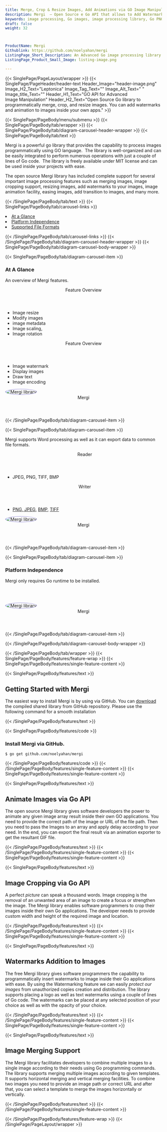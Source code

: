 ```yaml
---
title: Merge, Crop & Resize Images, Add Animations via GO Image Manipulation API
description: Mergi  – Open Source e Go API that allows to Add Watermarks & Apply Animations to images.  Merge, Crop & Resize Images via Advanced Image Manipulation GO API.
keywords: image processing, Go images, image processing library, Go PNG API, Go JPG, Go image API, Go Image creation, Modify images, Image filtering API, Go  fade image , Add Watermarks & Apply Animation,  image filtering  API, image animation, 3d image  rendering
draft: false
weight: 32



ProductName: Mergi  
Githublink: https://github.com/noelyahan/mergi
ListingPage_Short_Description: An Advanced Go image processing library that programmatically merge, crop, and resize images.
ListingPage_Product_Small_Image: listing-image.png 

---
```


{{< SinglePage/PageLayout/wrapper >}}
{{< SinglePage/PageHeader/header-text
Header_Image="header-image.png"
Image_H2_Text="Leptonica"
Image_Tag_Text=""
Image_Alt_Text=" "
Image_title_Text=""
Header_H1_Text="GO API for Advanced Image Manipulation"
Header_H2_Text="Open Source Go library to programmatically merge, crop, and resize images. You can add watermarks and animation to images inside your own apps." >}}

{{< SinglePage/PageBody/menu/submenu >}}
{{< SinglePage/PageBody/tab/wrapper >}}
{{< SinglePage/PageBody/tab/diagram-carousel-header-wrapper >}}
{{< SinglePage/PageBody/tab/text >}}



<p>Mergi is a powerful go library that provides the capability to process images programmatically using GO language.  The library is well-organized and can be easily integrated to perform numerous operations with just a couple of lines of Go code.  The library is freely available under MIT license and can be used inside your projects with ease.</p>
<p>The open source Mergi library has included complete support for several important image processing features such as merging images, image cropping support, resizing images, add watermarks to your images, image animation facility, easing images, add transition to images, and many more.</p>

{{< /SinglePage/PageBody/tab/text >}}
{{< SinglePage/PageBody/tab/carousel-links >}}

<li data-target="#diagramcarousel" data-slide-to="0"><a href="#">At a Glance</a></li>
<li data-target="#diagramcarousel" data-slide-to="2"><a href="#">Platform Independence</a></li>
<li data-target="#diagramcarousel" data-slide-to="1"><a class="activetab" href="#">Supported File Formats</a></li>


{{< /SinglePage/PageBody/tab/carousel-links >}}
{{< /SinglePage/PageBody/tab/diagram-carousel-header-wrapper >}}
{{< SinglePage/PageBody/tab/diagram-carousel-body-wrapper >}}

{{< SinglePage/PageBody/tab/diagram-carousel-item >}}
<h3>At A Glance</h3>
<p>An overview of Mergi features.</p>
<div class="diagram1 d1-poi">
<div class="d1-row">
<div class="d1-col d1-left"><header>Feature Overview</header>
<ul>
<li>Image resize</li>
<li>Modify images</li>
<li>image metadata</li>
<li>Image scaling,</li>
<li>Image rotation</li>
</ul>
</div>
<!--/left-->
<div class="d1-col d1-right"><header>Feature Overview</header>
<ul>
<li>Image watermark</li>
<li>Display images</li>
<li>Draw text</li>
<li>Image encoding</li>
</ul>
</div>
<!--/right--></div>
<!--/row-->
<div class="d1-logo"><img style="border: 1px solid #9289d7; border-radius: 50%;" src='listing-image.png' alt="Mergi library"><header>Mergi</header><footer><small></small></footer></div>
<!--/logo--></div>
<!--/diagram1-->
{{< /SinglePage/PageBody/tab/diagram-carousel-item >}}

{{< SinglePage/PageBody/tab/diagram-carousel-item >}}
<p>Mergi supports Word processing as well as it can export data to common file formats.</p>
<div class="diagram1 d2  d1-poi">
<div class="d1-row">
<div class="d1-col d1-left"><header><i class="fa fa-arrows-v "> </i> Reader</header>
<ul>
<li>JPEG, PNG, TIFF, BMP</li>
</ul>
</div>
<!--/left-->
<div class="d1-col d1-right"><header><i class="fa  fa-long-arrow-down"> </i> Writer</header>
<ul>
<li><a href="https://docs.fileformat.com/image/png/">PNG</a>,<a href="https://docs.fileformat.com/image/jpeg/"> JPEG</a>, <a href="https://docs.fileformat.com/image/bmp/">BMP</a>, <a href="https://docs.fileformat.com/image/tiff/">TIFF</a></li>
</ul>
</div>
<!--/right--></div>
<!--/row-->
<div class="d1-logo"><img style="border: 1px solid #9289d7; border-radius: 50%;" src='listing-image.png' alt="Mergi library"><header>Mergi</header><footer><small></small></footer></div>
<!--/logo--></div>
<!--/diagram2-->
{{< /SinglePage/PageBody/tab/diagram-carousel-item >}}

{{< SinglePage/PageBody/tab/diagram-carousel-item >}}
<h3>Platform Independence</h3>
<p>Mergi only requires Go runtime to be installed.</p>
<p> </p>
<div class="diagram1 d1-poi">
<div class="d1-row">
<div class="d1-col d1-left"> </div>
<div class="d1-col d1-right"><!-- <header><i class="fa fa-cubes"> &nbsp;</i></header>
    <ul>
    <li>Python 2.6 & above</li>
    </ul> --></div>
<!--/left--> <!--/right--></div>
<!--/row-->
<div class="d1-logo"><img style="border: 1px solid #9289d7; border-radius: 50%;" src='listing-image.png' alt="Mergi library"><header>Mergi</header><footer><small></small></footer></div>
<!--/logo--></div>
<!--/diagram2 -->
{{< /SinglePage/PageBody/tab/diagram-carousel-item >}}

{{< /SinglePage/PageBody/tab/diagram-carousel-body-wrapper >}}

{{< /SinglePage/PageBody/tab/wrapper >}}
{{< SinglePage/PageBody/features/feature-wrap >}}
{{< SinglePage/PageBody/features/single-feature-content >}}

{{< SinglePage/PageBody/features/text >}}
<h2 class="h2title">Getting Started with Mergi</h2>
<p>The easiest way to install Mergi is by using via GitHub. You can <a href="https://github.com/noelyahan/mergi/archive/master.zip">download</a> the compiled shared library from GitHub repository. Please use the following command for a smooth installation</p>
{{< /SinglePage/PageBody/features/text >}}

{{< SinglePage/PageBody/features/code >}}
<h3><strong>Install Mergi via GitHub.</strong></h3>
<pre><code class="html">$ go get github.com/noelyahan/mergi </code></pre>


{{< /SinglePage/PageBody/features/code >}}
{{< /SinglePage/PageBody/features/single-feature-content >}}
{{< SinglePage/PageBody/features/single-feature-content >}}

{{< SinglePage/PageBody/features/text >}}
<h2 class="h2title">Animate Images via Go API</h2>
<p>The open source Mergi library gives software developers the power to animate any given image array result inside their own GO applications. You need to provide the correct path of the image or URL of the file path. Then you need to pass the Images to an array and apply delay according to your need. In the end, you can export the final result via an animation exporter to get the resultant GIF file.</p>

{{< /SinglePage/PageBody/features/text >}}
{{< /SinglePage/PageBody/features/single-feature-content >}}
{{< SinglePage/PageBody/features/single-feature-content >}}

{{< SinglePage/PageBody/features/text >}}
<h2 class="h2title">Image Cropping via Go API</h2>
<p>A perfect <em>picture</em> can speak a thousand words. Image cropping is the removal of an unwanted area of an image to create a focus or strengthen the image. The Mergi library enables software programmers to crop their images inside their own Go applications. The developer needs to provide custom width and height of the required image and location.</p>

{{< /SinglePage/PageBody/features/text >}}
{{< /SinglePage/PageBody/features/single-feature-content >}}
{{< SinglePage/PageBody/features/single-feature-content >}}

{{< SinglePage/PageBody/features/text >}}
<h2 class="h2title">Watermarks Addition to Images</h2>
<p>The free Mergi library gives software programmers the capability to programmatically insert watermarks to image inside their Go applications with ease. By using the Watermarking feature we can easily <em>protect</em> <em>our</em> <em>images</em> from unauthorized copies creation and distribution. The library supports placing a logo as well as text watermarks using a couple of lines of Go code. The watermarks can be placed at any selected position of your choice as well as with the opacity of your choice.</p>

{{< /SinglePage/PageBody/features/text >}}
{{< /SinglePage/PageBody/features/single-feature-content >}}
{{< SinglePage/PageBody/features/single-feature-content >}}

{{< SinglePage/PageBody/features/text >}}
<h2 class="h2title">Image Merging Support</h2>
<p>The Mergi library facilitates developers to combine multiple images to a single image according to their needs using Go programming commands. The library supports merging multiple images according to given templates. It supports horizontal merging and vertical merging facilities. To combine two images you need to provide an image path or correct URL and after that, you can select a template to merge the images horizontally or vertically.</p>


{{< /SinglePage/PageBody/features/text >}}
{{< /SinglePage/PageBody/features/single-feature-content >}}

{{< /SinglePage/PageBody/features/feature-wrap >}}
{{< /SinglePage/PageLayout/wrapper >}}